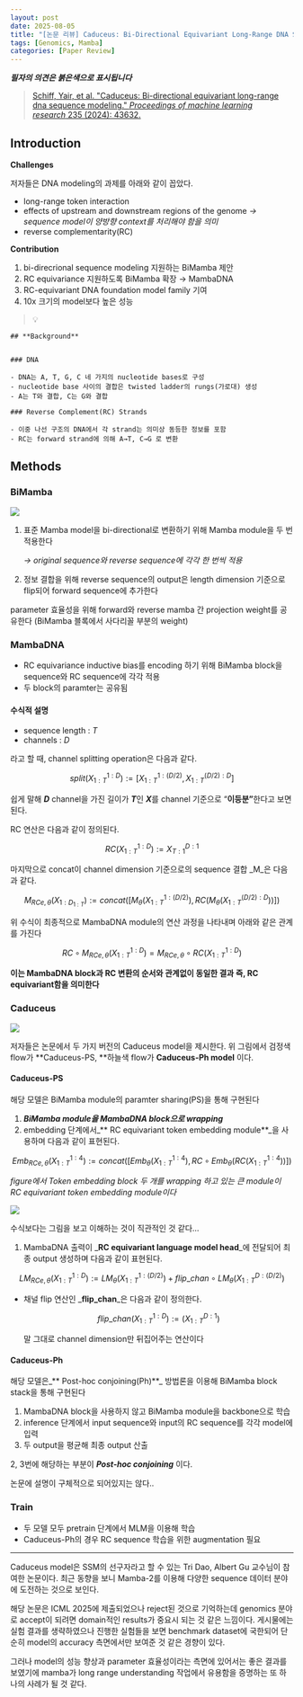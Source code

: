 ```yaml
---
layout: post
date: 2025-08-05
title: "[논문 리뷰] Caduceus: Bi-Directional Equivariant Long-Range DNA Sequence Modeling"
tags: [Genomics, Mamba]
categories: [Paper Review]
---
```


<span class="notion-red">_**필자의 의견은 붉은색으로 표시됩니다**_</span>


> [Schiff, Yair, et al. "Caduceus: Bi-directional equivariant long-range dna sequence modeling." ](https://pmc.ncbi.nlm.nih.gov/articles/PMC12189541/)[_Proceedings of machine learning research_](https://pmc.ncbi.nlm.nih.gov/articles/PMC12189541/)[ 235 (2024): 43632.](https://pmc.ncbi.nlm.nih.gov/articles/PMC12189541/)



## Introduction


**Challenges**


저자들은 DNA modeling의 과제를 아래와 같이 꼽았다.

- long-range token interaction
- effects of upstream and downstream regions of the genome 
_→ sequence model이 양방향 context를 처리해야 함을 의미_
- reverse complementarity(RC)

**Contribution**

1. bi-direcrional sequence modeling 지원하는 BiMamba 제안
1. RC equivariance 지원하도록 BiMamba 확장 → MambaDNA
1. RC-equivariant DNA foundation model family 기여
1. 10x 크기의 model보다 높은 성능

> 💡 


	## **Background**


	### DNA

	- DNA는 A, T, G, C 네 가지의 nucleotide bases로 구성
	- nucleotide base 사이의 결합은 twisted ladder의 rungs(가로대) 생성
	- A는 T와 결합, C는 G와 결합

	### Reverse Complement(RC) Strands

	- 이중 나선 구조의 DNA에서 각 strand는 의미상 동등한 정보를 포함
	- RC는 forward strand에 의해 A→T, C→G 로 변환


## Methods



### BiMamba


![](https://prod-files-secure.s3.us-west-2.amazonaws.com/542b861c-36a8-4051-84e5-8804b6728dba/2c247d59-7815-4980-99f0-8f0d21f445a7/image.png?X-Amz-Algorithm=AWS4-HMAC-SHA256&X-Amz-Content-Sha256=UNSIGNED-PAYLOAD&X-Amz-Credential=ASIAZI2LB46657WRGVLB%2F20250810%2Fus-west-2%2Fs3%2Faws4_request&X-Amz-Date=20250810T040012Z&X-Amz-Expires=3600&X-Amz-Security-Token=IQoJb3JpZ2luX2VjEI%2F%2F%2F%2F%2F%2F%2F%2F%2F%2F%2FwEaCXVzLXdlc3QtMiJHMEUCIQDXZclVzoxW1Oj5TEah3yEzV3d1jDvWcvQ7DzSR5Y2MCgIgNCy%2Fjc9mG1%2FPlrK9BwTDtwh8fLE5sw%2FB5Vzvr%2BPzcuQqiAQIyP%2F%2F%2F%2F%2F%2F%2F%2F%2F%2FARAAGgw2Mzc0MjMxODM4MDUiDOLq%2BgZ%2BpwzfIpjfeyrcAy2Q97oELMyAiq7yrCj6oiWKrhpyjHnquazpw5S1%2Bz0XdCjG7lkGOUxGh2pEOWBsuEMiCFPCoCgz9raOGzFHmSx9nWcCi%2FeiTXBpTmaXvsN8KTgWMx4NYfqi04Pl6g6%2B5RwRTqmVogvKxwDf9GAkFfPwK3oWZk4YvBBxeFriPXzGUQA1XNIVpQrPtN2l1FcguCUrwN872Dz9nPmPHX%2FtS5Ar%2BBsLQSfjG47xXzKcg8P3MwVJG%2B8nBa9VMlytgcCzKcpKA6jGxUsDhghnbdJ7U9QW0vT1RMspI6zxcXDHeCD3zpux1zAYO5AJOUrthpUj%2BRjG%2BmGwr6s1g6bl2ypBuXTIH8WoSAOZGrPJPh6V9BUC1vkKvsx745m9%2Bvw9I8As6b1A564ZBG9qmm2wVHR1%2FgiA9bjs%2BhSOEtVr1UixT%2Bjn%2ByGbfGOF%2FAveSjOA%2FmnwT5nEGcvfWmmRNlWymzFgtqd3kf4XNnXd1Mfcw8HuSaa5PSvl8LBWmFFt4RNVMeLqyRi3IZcEPoiqKDtltaU2h%2FMAKijQmTK%2FKSPfg6wb1lhZ9spe9uw21KErD5XPBpvTQjcSlS0jNCtefPVBH%2FJPu6Qzt6EXriPcLy38s%2FTqGK%2BAzKdIReFISVfft0%2BgMNWY38QGOqUBYEIqefS0hjnhDso9wqUa1u2JTbvAGHHzaJXl0yKLdhtul5UQbQNHyg%2FySswmgXpkxDZ%2BAaZEtYW%2FUxqi9%2FgNXtqO4gtcRzEDYSLLlCycf%2FdhjME%2FXxdPU7TzFmn9jov8FwLC%2B8o4qbuuXYmwq0ntlObFvPNs3OUXJQGIvqj3GSm4T4qiDSIuN0SL4hVMuxF3E48gtW8qeDasZR6yQuUq%2Bp6DakXR&X-Amz-Signature=950afdb89e3466fb279726a4360a75c1c9a9174ed83ace229d4a2a421b2e67ea&X-Amz-SignedHeaders=host&x-amz-checksum-mode=ENABLED&x-id=GetObject)

1. 표준 Mamba model을 bi-directional로 변환하기 위해 Mamba module을 두 번 적용한다

	_→ original sequence와 reverse sequence에 각각 한 번씩 적용_

1. 정보 결합을 위해 reverse sequence의 output은 length dimension 기준으로 flip되어 forward sequence에 추가한다

parameter 효율성을 위해 forward와 reverse mamba 간 projection weight를 공유한다 (BiMamba 블록에서 사다리꼴 부분의 weight)



### MambaDNA

- RC equivariance inductive bias를 encoding 하기 위해 BiMamba block을 sequence와 RC sequence에 각각 적용
- 두 block의 paramter는 공유됨


#### 수식적 설명

- sequence length : _T_
- channels : _D_

라고 할 때,  channel splitting operation은 다음과 같다.


$$
split(X^{1:D}_{1:T}):=[X^{1:(D/2)}_{1:T},X^{(D/2):D}_{1:T}]
$$


<span class="notion-red">쉽게 말해 </span><span class="notion-red">_**D**_</span><span class="notion-red"> channel을 가진 길이가 </span><span class="notion-red">_**T**_</span><span class="notion-red">인 </span><span class="notion-red">_**X**_</span><span class="notion-red">를 channel 기준으로 “</span><span class="notion-red">**이등분”**</span><span class="notion-red">한다고 보면 된다.</span>


RC 연산은 다음과 같이 정의된다.


$$
RC(X^{1:D}_{1:T}):=X^{D:1}_{T:1}
$$


마지막으로 concat이 channel dimension 기준으로의 sequence 결합 _M_은 다음과 같다.


$$
M_{RCe,\theta}(X_{1:D_{1:T}}):=concat([M_{\theta}(X^{1:(D/2)}_{1:T}),RC(M_{\theta}(X^{(D/2):D}_{1:T}))])
$$


위 수식이 최종적으로 MambaDNA module의 연산 과정을 나타내며 아래와 같은 관계를 가진다


$$
RC\circ M_{RCe,\theta}(X^{1:D}_{1:T}) = M_{RCe,\theta} \circ RC(X^{1:D}_{1:T})
$$


**이는 MambaDNA block과 RC 변환의 순서와 관계없이 동일한 결과 즉, RC equivariant함을 의미한다**



### Caduceus


![](https://prod-files-secure.s3.us-west-2.amazonaws.com/542b861c-36a8-4051-84e5-8804b6728dba/f94a60d7-8145-473b-aef9-7c68d3ec604a/image.png?X-Amz-Algorithm=AWS4-HMAC-SHA256&X-Amz-Content-Sha256=UNSIGNED-PAYLOAD&X-Amz-Credential=ASIAZI2LB46657WRGVLB%2F20250810%2Fus-west-2%2Fs3%2Faws4_request&X-Amz-Date=20250810T040013Z&X-Amz-Expires=3600&X-Amz-Security-Token=IQoJb3JpZ2luX2VjEI%2F%2F%2F%2F%2F%2F%2F%2F%2F%2F%2FwEaCXVzLXdlc3QtMiJHMEUCIQDXZclVzoxW1Oj5TEah3yEzV3d1jDvWcvQ7DzSR5Y2MCgIgNCy%2Fjc9mG1%2FPlrK9BwTDtwh8fLE5sw%2FB5Vzvr%2BPzcuQqiAQIyP%2F%2F%2F%2F%2F%2F%2F%2F%2F%2FARAAGgw2Mzc0MjMxODM4MDUiDOLq%2BgZ%2BpwzfIpjfeyrcAy2Q97oELMyAiq7yrCj6oiWKrhpyjHnquazpw5S1%2Bz0XdCjG7lkGOUxGh2pEOWBsuEMiCFPCoCgz9raOGzFHmSx9nWcCi%2FeiTXBpTmaXvsN8KTgWMx4NYfqi04Pl6g6%2B5RwRTqmVogvKxwDf9GAkFfPwK3oWZk4YvBBxeFriPXzGUQA1XNIVpQrPtN2l1FcguCUrwN872Dz9nPmPHX%2FtS5Ar%2BBsLQSfjG47xXzKcg8P3MwVJG%2B8nBa9VMlytgcCzKcpKA6jGxUsDhghnbdJ7U9QW0vT1RMspI6zxcXDHeCD3zpux1zAYO5AJOUrthpUj%2BRjG%2BmGwr6s1g6bl2ypBuXTIH8WoSAOZGrPJPh6V9BUC1vkKvsx745m9%2Bvw9I8As6b1A564ZBG9qmm2wVHR1%2FgiA9bjs%2BhSOEtVr1UixT%2Bjn%2ByGbfGOF%2FAveSjOA%2FmnwT5nEGcvfWmmRNlWymzFgtqd3kf4XNnXd1Mfcw8HuSaa5PSvl8LBWmFFt4RNVMeLqyRi3IZcEPoiqKDtltaU2h%2FMAKijQmTK%2FKSPfg6wb1lhZ9spe9uw21KErD5XPBpvTQjcSlS0jNCtefPVBH%2FJPu6Qzt6EXriPcLy38s%2FTqGK%2BAzKdIReFISVfft0%2BgMNWY38QGOqUBYEIqefS0hjnhDso9wqUa1u2JTbvAGHHzaJXl0yKLdhtul5UQbQNHyg%2FySswmgXpkxDZ%2BAaZEtYW%2FUxqi9%2FgNXtqO4gtcRzEDYSLLlCycf%2FdhjME%2FXxdPU7TzFmn9jov8FwLC%2B8o4qbuuXYmwq0ntlObFvPNs3OUXJQGIvqj3GSm4T4qiDSIuN0SL4hVMuxF3E48gtW8qeDasZR6yQuUq%2Bp6DakXR&X-Amz-Signature=e2f1d6c79cedcf33f0557e5d171eb79820d52e794234646e565db06765b06846&X-Amz-SignedHeaders=host&x-amz-checksum-mode=ENABLED&x-id=GetObject)


저자들은 논문에서 두 가지 버전의 Caduceus model을 제시한다. 위 그림에서 검정색 flow가 **Caduceus-PS, **하늘색 flow가 **Caduceus-Ph model** 이다.



#### Caduceus-PS


해당 모델은 BiMamba module의 paramter sharing(PS)을 통해 구현된다

1. _**BiMamba module을 MambaDNA block으로 wrapping**_
1. embedding 단계에서_** RC equivariant token embedding module**_을 사용하며 다음과 같이 표현된다.

$$
Emb_{RCe,\theta}(X^{1:4}_{1:T}):=concat([Emb_{\theta}(X^{1:4}_{1:T}),RC \circ Emb_{\theta}(RC(X^{1:4}_{1:T}))])
$$


_figure에서 Token embedding block 두 개를 wrapping 하고 있는 큰 module이 RC equivariant token embedding module이다_


![](https://prod-files-secure.s3.us-west-2.amazonaws.com/542b861c-36a8-4051-84e5-8804b6728dba/b175e4da-71eb-4e91-8c23-a06dabe673c9/image.png?X-Amz-Algorithm=AWS4-HMAC-SHA256&X-Amz-Content-Sha256=UNSIGNED-PAYLOAD&X-Amz-Credential=ASIAZI2LB46657WRGVLB%2F20250810%2Fus-west-2%2Fs3%2Faws4_request&X-Amz-Date=20250810T040013Z&X-Amz-Expires=3600&X-Amz-Security-Token=IQoJb3JpZ2luX2VjEI%2F%2F%2F%2F%2F%2F%2F%2F%2F%2F%2FwEaCXVzLXdlc3QtMiJHMEUCIQDXZclVzoxW1Oj5TEah3yEzV3d1jDvWcvQ7DzSR5Y2MCgIgNCy%2Fjc9mG1%2FPlrK9BwTDtwh8fLE5sw%2FB5Vzvr%2BPzcuQqiAQIyP%2F%2F%2F%2F%2F%2F%2F%2F%2F%2FARAAGgw2Mzc0MjMxODM4MDUiDOLq%2BgZ%2BpwzfIpjfeyrcAy2Q97oELMyAiq7yrCj6oiWKrhpyjHnquazpw5S1%2Bz0XdCjG7lkGOUxGh2pEOWBsuEMiCFPCoCgz9raOGzFHmSx9nWcCi%2FeiTXBpTmaXvsN8KTgWMx4NYfqi04Pl6g6%2B5RwRTqmVogvKxwDf9GAkFfPwK3oWZk4YvBBxeFriPXzGUQA1XNIVpQrPtN2l1FcguCUrwN872Dz9nPmPHX%2FtS5Ar%2BBsLQSfjG47xXzKcg8P3MwVJG%2B8nBa9VMlytgcCzKcpKA6jGxUsDhghnbdJ7U9QW0vT1RMspI6zxcXDHeCD3zpux1zAYO5AJOUrthpUj%2BRjG%2BmGwr6s1g6bl2ypBuXTIH8WoSAOZGrPJPh6V9BUC1vkKvsx745m9%2Bvw9I8As6b1A564ZBG9qmm2wVHR1%2FgiA9bjs%2BhSOEtVr1UixT%2Bjn%2ByGbfGOF%2FAveSjOA%2FmnwT5nEGcvfWmmRNlWymzFgtqd3kf4XNnXd1Mfcw8HuSaa5PSvl8LBWmFFt4RNVMeLqyRi3IZcEPoiqKDtltaU2h%2FMAKijQmTK%2FKSPfg6wb1lhZ9spe9uw21KErD5XPBpvTQjcSlS0jNCtefPVBH%2FJPu6Qzt6EXriPcLy38s%2FTqGK%2BAzKdIReFISVfft0%2BgMNWY38QGOqUBYEIqefS0hjnhDso9wqUa1u2JTbvAGHHzaJXl0yKLdhtul5UQbQNHyg%2FySswmgXpkxDZ%2BAaZEtYW%2FUxqi9%2FgNXtqO4gtcRzEDYSLLlCycf%2FdhjME%2FXxdPU7TzFmn9jov8FwLC%2B8o4qbuuXYmwq0ntlObFvPNs3OUXJQGIvqj3GSm4T4qiDSIuN0SL4hVMuxF3E48gtW8qeDasZR6yQuUq%2Bp6DakXR&X-Amz-Signature=047a31530eb0c2234921ee4c7ae1f2d058588c7bff15b04c46c9403293ebeff5&X-Amz-SignedHeaders=host&x-amz-checksum-mode=ENABLED&x-id=GetObject)


<span class="notion-red">수식보다는 그림을 보고 이해하는 것이 직관적인 것 같다…</span>

1. MambaDNA 출력이 _**RC equivariant language model head**_에 전달되어 최종 output 생성하며 다음과 같이 표현된다.

$$
LM_{RCe,\theta}(X^{1:D}_{1:T}):= LM_{\theta}(X^{1:(D/2)}_{1:T})+flip\_chan\circ LM_{\theta}(X^{D:(D/2)}_{1:T})
$$

- 채널 flip 연산인 _**flip\_chan**_은 다음과 같이 정의한다.

	$$
	flip\_chan(X^{1:D}_{1:T}):=(X^{D:1}_{1:T})
	$$


	말 그대로 channel dimension만 뒤집어주는 연산이다



#### Caduceus-Ph


해당 모델은_** Post-hoc conjoining(Ph)**_ 방법론을 이용해 BiMamba block stack을 통해 구현된다

1. MambaDNA block을 사용하지 않고 BiMamba module을 backbone으로 학습
1. inference 단계에서 input sequence와 input의 RC sequence를 각각 model에 입력
1. 두 output을 평균해 최종 output 산출

2, 3번에 해당하는 부분이 _**Post-hoc conjoining**_ 이다.


<span class="notion-red">논문에 설명이 구체적으로 되어있지는 않다..</span>



### Train

- 두 모델 모두 pretrain 단계에서 MLM을 이용해 학습
- Caduceus-Ph의 경우 RC sequence 학습을 위한 augmentation 필요

---


<span class="notion-red">Caduceus model은 SSM의 선구자라고 할 수 있는 Tri Dao, Albert Gu 교수님이 참여한 논문이다. 최근 동향을 보니 Mamba-2를 이용해 다양한 sequence 데이터 분야에 도전하는 것으로 보인다.</span>


<span class="notion-red">해당 논문은 ICML 2025에 제출되었으나 reject된 것으로 기억하는데 genomics 분야로 accept이 되려면 domain적인 results가 중요시 되는 것 같은 느낌이다. 게시물에는 실험 결과를 생략하였으나 진행한 실험들을 보면 benchmark dataset에 국한되어 단순히 model의 accuracy 측면에서만 보여준 것 같은 경향이 있다.</span>


<span class="notion-red">그러나 model의 성능 향상과 parameter 효율성이라는 측면에 있어서는 좋은 결과를 보였기에 mamba가 long range understanding 작업에서 유용함을 증명하는 또 하나의 사례가 될 것 같다.</span>

